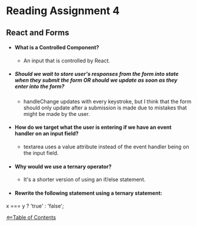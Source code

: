 # Reading Assignment 4
## React and Forms

- #### What is a Controlled Component?
    - An input that is controlled by React.

- ##### Should we wait to store user's responses from the form into state when they submit the form OR should we update as soon as they enter into the form?
    - handleChange updates with every keystroke, but I think that the form should only update after a submission is made due to mistakes that might be made by the user.

- #### How do we target what the user is entering if we have an event handler on an input field?
    - textarea uses a value attribute instead of the event handler being on the input field.

- #### Why would we use a ternary operator?
    - It's a shorter version of using an if/else statement.

- #### Rewrite the following statement using a ternary statement:
x === y ? 'true' : 'false';

[<==Table of Contents](TOC.three.md)